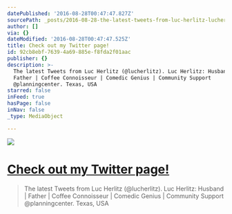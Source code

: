 ```yaml
---
datePublished: '2016-08-28T00:47:47.827Z'
sourcePath: _posts/2016-08-28-the-latest-tweets-from-luc-herlitz-lucherlitz-luc-herlit.md
author: []
via: {}
dateModified: '2016-08-28T00:47:47.525Z'
title: Check out my Twitter page!
id: 92cb8ebf-7639-4a69-885e-f8fda2f01aac
publisher: {}
description: >-
  The latest Tweets from Luc Herlitz (@lucherlitz). Luc Herlitz: Husband |
  Father | Coffee Connoisseur | Comedic Genius | Community Support
  @planningcenter. Texas, USA
starred: false
inFeed: true
hasPage: false
inNav: false
_type: MediaObject

---
```

![](https://the-grid-user-content.s3-us-west-2.amazonaws.com/136194db-02eb-4fa9-9869-5a9dd3ef7857.png)

# [Check out my Twitter page!][0]

> The latest Tweets from Luc Herlitz (@lucherlitz). Luc Herlitz: Husband | Father | Coffee Connoisseur | Comedic Genius | Community Support @planningcenter. Texas, USA



[0]: https://twitter.com/lucherlitz "My Twitter Page"
